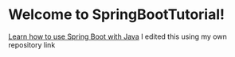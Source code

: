 Welcome to SpringBootTutorial!
==============================

[Learn how to use Spring Boot with Java](https://github.com/YogoGit/SpringBootTutorial/blob/main/SpringBoot.md)
I edited this using my own repository link
